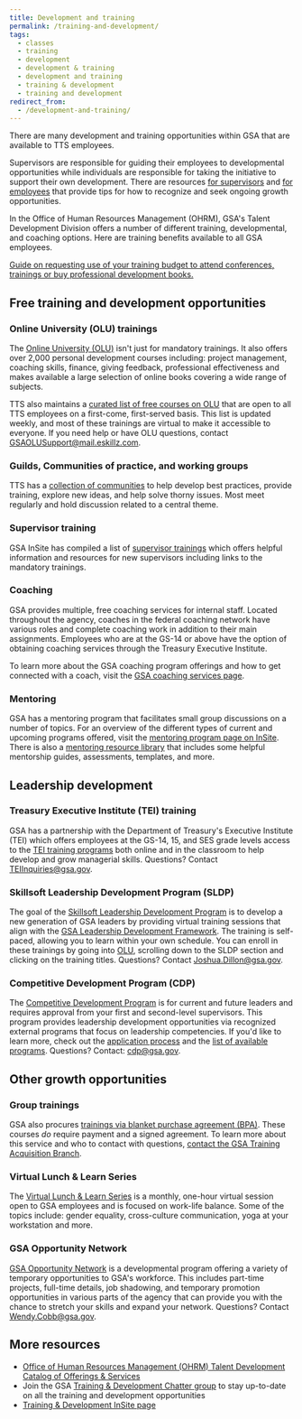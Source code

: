 ```yaml
---
title: Development and training
permalink: /training-and-development/
tags:
  - classes
  - training
  - development
  - development & training
  - development and training
  - training & development
  - training and development
redirect_from:
  - /development-and-training/
---
```


There are many development and training opportunities within GSA that are available to TTS employees.

Supervisors are responsible for guiding their employees to developmental opportunities while individuals are responsible for taking the initiative to support their own development. There are resources [for supervisors](https://docs.google.com/document/d/1HB9Gg2J_zra8SfJsxZ3cxyXvyaRfLhE8jw0q234KyXc/edit?usp=sharing) and [for employees](https://docs.google.com/document/d/1jVolEwO-Kt0SPOJ5DJSzmhIzMPMUjeL35BTeMgdwj7A/edit?usp=sharing) that provide tips for how to recognize and seek ongoing growth opportunities.

In the Office of Human Resources Management (OHRM), GSA's Talent Development Division offers a number of different training, developmental, and coaching options. Here are training benefits available to all GSA employees.

[Guide on requesting use of your training budget to attend conferences, trainings or buy professional development books.]({{site.baseurl}}/conferences-events-training/)

## Free training and development opportunities

### Online University (OLU) trainings

The [Online University (OLU)](https://gsaolu.gsa.gov/) isn't just for mandatory trainings. It also offers over 2,000 personal development courses including: project management, coaching skills, finance, giving feedback, professional effectiveness and makes available a large selection of online books covering a wide range of subjects.

TTS also maintains a [curated list of free courses on OLU](https://docs.google.com/spreadsheets/d/1_IofrlGEDxOt54XWSrw9S0RlJOrlVcZjOJlcqxzMOOI/edit?usp=sharing) that are open to all TTS employees on a first-come, first-served basis. This list is updated weekly, and most of these trainings are virtual to make it accessible to everyone. If you need help or have OLU questions, contact [GSAOLUSupport@mail.eskillz.com](mailto:GSAOLUSupport@mail.eskillz.com).

### Guilds, Communities of practice, and working groups

TTS has a [collection of communities]({{site.baseurl}}/training-and-development/working-groups-and-guilds-101/) to help develop best practices, provide training, explore new ideas, and help solve thorny issues. Most meet regularly and hold discussion related to a central theme.

### Supervisor training

GSA InSite has compiled a list of [supervisor trainings](https://insite.gsa.gov/topics/training-and-development/supervisor-resources/new-supervisors) which offers helpful information and resources for new supervisors including links to the mandatory trainings.

### Coaching

GSA provides multiple, free coaching services for internal staff. Located throughout the agency, coaches in the federal coaching network have various roles and complete coaching work in addition to their main assignments. Employees who are at the GS-14 or above have the option of obtaining coaching services through the Treasury Executive Institute.

To learn more about the GSA coaching program offerings and how to get connected with a coach, visit the [GSA coaching services page](https://insite.gsa.gov/topics/training-and-development/developmental-services/coaching-services/how-do-i-get-a-coach).

### Mentoring

GSA has a mentoring program that facilitates small group discussions on a number of topics. For an overview of the different types of current and upcoming programs offered, visit the [mentoring program page on InSite](https://insite.gsa.gov/topics/training-and-development/mentoring-program). There is also a [mentoring resource library](https://insite.gsa.gov/topics/training-and-development/mentoring-program/mentoring-resource-library) that includes some helpful mentorship guides, assessments, templates, and more.

## Leadership development

### Treasury Executive Institute (TEI) training

GSA has a partnership with the Department of Treasury's Executive Institute (TEI) which offers employees at the GS-14, 15, and SES grade levels access to the [TEI training programs](https://insite.gsa.gov/topics/training-and-development/leadership-resources/treasury-executive-institute-tei) both online and in the classroom to help develop and grow managerial skills. Questions? Contact [TEIInquiries@gsa.gov](mailto:TEIInquiries@gsa.gov).

### Skillsoft Leadership Development Program (SLDP)

The goal of the [Skillsoft Leadership Development Program](https://insite.gsa.gov/employee-resources/training-and-development/leadership-resources/skillsoft-leadership-development-program) is to develop a new generation of GSA leaders by providing virtual training sessions that align with the [GSA Leadership Development Framework](https://insite.gsa.gov/cdnstatic/insite/GSA_Leadership_Development_Framework.pdf). The training is self-paced, allowing you to learn within your own schedule. You can enroll in these trainings by going into [OLU](https://gsaolu.gsa.gov/), scrolling down to the SLDP section and clicking on the training titles. Questions? Contact [Joshua.Dillon@gsa.gov](mailto:Joshua.Dillon@gsa.gov).

### Competitive Development Program (CDP)

The [Competitive Development Program](https://insite.gsa.gov/topics/training-and-development/leadership-resources/competitive-development-program-cdp) is for current and future leaders and requires approval from your first and second-level supervisors. This program provides leadership development opportunities via recognized external programs that focus on leadership competencies. If you'd like to learn more, check out the [application process](https://docs.google.com/document/d/1WS3vaYPXtdaz36hCjrey3H0Ew0UNWIGm-J8w4JHynh4/edit) and the [list of available programs](https://docs.google.com/document/d/1BqDQbiu2_H8jvzEf6xxTFY5mH4qHcCeSPyT_ykmhHsI/edit). Questions? Contact: [cdp@gsa.gov](mailto:cdp@gsa.gov).

## Other growth opportunities

### Group trainings

GSA also procures [trainings via blanket purchase agreement (BPA)](https://docs.google.com/spreadsheets/d/1ptc22YXW2u_Yk1Zg7eiFvnT2RYb6eV8CVPRn0Gp3GmI/edit#gid=1410148690). These courses _do_ require payment and a signed agreement. To learn more about this service and who to contact with questions, [contact the GSA Training Acquisition Branch](https://insite.gsa.gov/topics/training-and-development/developmental-services/training-acquisition-previously-u4p).

### Virtual Lunch & Learn Series

The [Virtual Lunch & Learn Series](https://insite.gsa.gov/employee-resources/training-and-development/continuous-learning/virtual-lunch-learn-series) is a monthly, one-hour virtual session open to GSA employees and is focused on work-life balance. Some of the topics include: gender equality, cross-culture communication, yoga at your workstation and more.

### GSA Opportunity Network

[GSA Opportunity Network](https://insite.gsa.gov/employee-resources/training-and-development/opportunity-network) is a developmental program offering a variety of temporary opportunities to GSA's workforce. This includes part-time projects, full-time details, job shadowing, and temporary promotion opportunities in various parts of the agency that can provide you with the chance to stretch your skills and expand your network. Questions? Contact [Wendy.Cobb@gsa.gov](mailto:wendy.cobb@gsa.gov).

## More resources

- [Office of Human Resources Management (OHRM) Talent Development Catalog of Offerings & Services](https://docs.google.com/document/d/1iYLvZn2XLAmdF7FDvujjK9xCsGOtWTlb1RlWlNKPtxE/edit)
- Join the GSA [Training & Development Chatter group](https://gsa.my.salesforce.com/_ui/core/chatter/groups/GroupProfilePage?g=0F9t0000000H1uQ)
  to stay up-to-date on all the training and development opportunities
- [Training & Development InSite page](https://insite.gsa.gov/employee-resources/training-and-development/)
